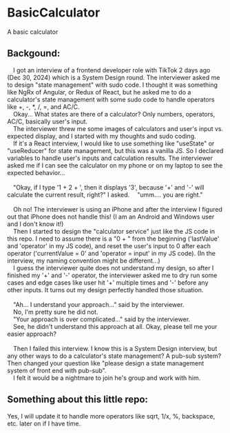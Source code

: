 # BasicCalculator
A basic calculator
## Backgound:
&emsp;I got an interview of a frontend developer role with TikTok 2 days ago (Dec 30, 2024) which is a System Design round. The interviewer asked me to design "state management" with sudo code. I thought it was something like NgRx of Angular, or Redux of React, but he asked me to do a calculator's state management with some sudo code to handle operators like +, -, *, /, =, and AC/C.
</br>
&emsp;Okay... What states are there of a calculator? Only numbers, operators, AC/C, basically user's input.
</br>
&emsp;The interviewer threw me some images of calculators and user's input vs. expected display, and I started with my thoughts and sudo coding.
</br>
&emsp;If it's a React interview, I would like to use something like "useState" or "useReducer" for state management, but this was a vanilla JS. So I declared variables to handle user's inputs and calculation results. The interviewer asked me if I can see the calculator on my phone or on my laptop to see the expected behavior...
</br>
</br>
&emsp;"Okay, if I type '1 + 2 + ', then it displays '3', because '+' and '-' will calculate the current result, right?" I asked.
&emsp;"umm.... you are right."
</br>
</br>
&emsp;Oh no! The interviewer is using an iPhone and after the interview I figured out that iPhone does not handle this! (I am an Android and Windows user and I don't know it!)
</br>
&emsp;Then I started to design the "calculator service" just like the JS code in this repo. I need to assume there is a "0 + " from the beginning ('lastValue' and 'operator' in my JS code), and reset the user's input to 0 after each operator ('currentValue = 0' and 'operator = input' in my JS code). (In the interview, my naming convention might be different...)
</br>
&emsp;I guess the interviewer quite does not understand my design, so after I finished my '+' and '-' operator, the interviewer asked me to dry run some cases and edge cases like user hit '+' multiple times and '-' before any other inputs. It turns out my design perfectly handled those situation.
</br>
</br>
&emsp;"Ah... I understand your approach..." said by the interviewer.
</br>
&emsp;No, I'm pretty sure he did not.
</br>
&emsp;"Your approach is over complicated..." said by the interviewer.
</br>
&emsp;See, he didn't understand this approach at all. Okay, please tell me your easier approach?
</br>
</br>
&emsp;Then I failed this interview. I know this is a System Design interview, but any other ways to do a calculator's state management? A pub-sub system? Then changed your question like "please design a state management system of front end with pub-sub".
</br>
&emsp;I felt it would be a nightmare to join he's group and work with him.

## Something about this little repo:
Yes, I will update it to handle more operators like sqrt,  1/x, %, backspace, etc. later on if I have time.
